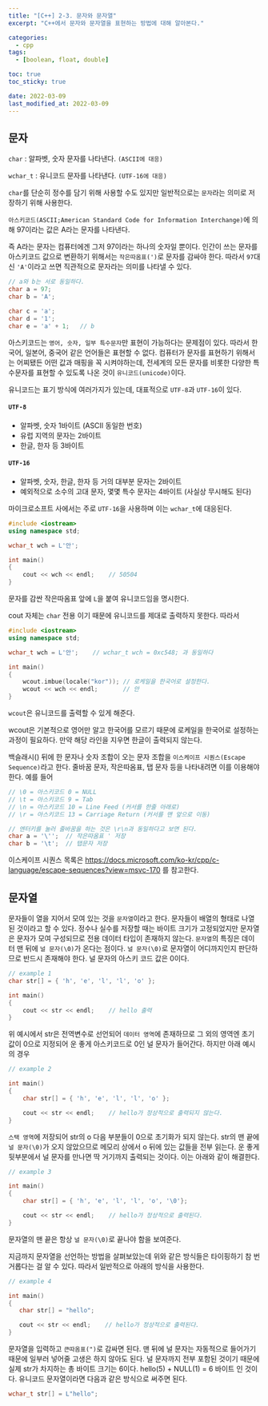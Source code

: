 ```yaml
---
title: "[C++] 2-3. 문자와 문자열"
excerpt: "C++에서 문자와 문자열을 표현하는 방법에 대해 알아본다."

categories:
  - cpp
tags:
  - [boolean, float, double]

toc: true
toc_sticky: true

date: 2022-03-09
last_modified_at: 2022-03-09
---
```


## 문자
`char` : 알파벳, 숫자 문자를 나타낸다. `(ASCII에 대응)`

`wchar_t` : 유니코드 문자를 나타낸다. `(UTF-16에 대응)`


`char`를 단순히 정수를 담기 위해 사용할 수도 있지만 일반적으로는 `문자`라는 의미로 저장하기 위해 사용한다.

`아스키코드(ASCII;American Standard Code for Information Interchange)`에 의해 97이라는 값은 A라는 문자를 나타낸다.

즉 A라는 문자는 컴퓨터에겐 그저 97이라는 하나의 숫자일 뿐이다. 인간이 쓰는 문자를 아스키코드 값으로 변환하기 위해서는 `작은따옴표(')`로 문자를 감싸야 한다. 따라서 `97`대신 `'A'`이라고 쓰면 직관적으로 문자라는 의미를 나타낼 수 있다.

```cpp
// a와 b는 서로 동일하다.
char a = 97;
char b = 'A';

char c = 'a';
char d = '1';
char e = 'a' + 1;   // b
```

아스키코드는 `영어, 숫자, 일부 특수문자`만 표현이 가능하다는 문제점이 있다. 따라서 한국어, 일본어, 중국어 같은 언어들은 표현할 수 없다. 컴퓨터가 문자를 표현하기 위해서는 어찌됐든 어떤 값과 매핑을 꼭 시켜야하는데, 전세계의 모든 문자를 비롯한 다양한 특수문자를 표현할 수 있도록 나온 것이 `유니코드(unicode)`이다.

유니코드는 표기 방식에 여러가지가 있는데, 대표적으로 `UTF-8`과 `UTF-16`이 있다.

#### `UTF-8`
- 알파벳, 숫자 1바이트 (ASCII 동일한 번호)
- 유럽 지역의 문자는 2바이트
- 한글, 한자 등 3바이트

#### `UTF-16`
- 알파벳, 숫자, 한글, 한자 등 거의 대부분 문자는 2바이트
- 예외적으로 소수의 고대 문자, 몇몇 특수 문자는 4바이트 (사실상 무시해도 된다)

마이크로소프트 사에서는 주로 `UTF-16`을 사용하며 이는 `wchar_t`에 대응된다.

```cpp
#include <iostream>
using namespace std;

wchar_t wch = L'안';

int main()
{
    cout << wch << endl;    // 50504
}
```

문자를 감싼 작은따옴표 앞에 `L`을 붙여 유니코드임을 명시한다.

cout 자체는 `char` 전용 이기 때문에 유니코드를 제대로 출력하지 못한다. 따라서

```cpp
#include <iostream>
using namespace std;

wchar_t wch = L'안';    // wchar_t wch = 0xc548; 과 동일하다

int main()
{
    wcout.imbue(locale("kor")); // 로케일을 한국어로 설정한다.
    wcout << wch << endl;       // 안
}
```

`wcout`은 유니코드를 출력할 수 있게 해준다.

wcout은 기본적으로 영어만 알고 한국어를 모르기 때문에 로케일을 한국어로 설정하는 과정이 필요하다. 만약 해당 라인을 지우면 한글이 출력되지 않는다.

백슬래시(\) 뒤에 한 문자나 숫자 조합이 오는 문자 조합을 `이스케이프 시퀀스(Escape Sequence)`라고 한다. 줄바꿈 문자, 작은따옴표, 탭 문자 등을 나타내려면 이를 이용해야 한다. 예를 들어
```cpp
// \0 = 아스키코드 0 = NULL
// \t = 아스키코드 9 = Tab
// \n = 아스키코드 10 = Line Feed (커서를 한줄 아래로)
// \r = 아스키코드 13 = Carriage Return (커서를 맨 앞으로 이동)

// 엔터키를 눌러 줄바꿈을 하는 것은 \r\n과 동일하다고 보면 된다.
char a = '\'';  // 작은따옴표 ' 저장
char b = '\t';  // 탭문자 저장
```

이스케이프 시퀀스 목록은 https://docs.microsoft.com/ko-kr/cpp/c-language/escape-sequences?view=msvc-170 를 참고한다.


## 문자열
문자들이 열을 지어서 모여 있는 것을 `문자열`이라고 한다. 문자들이 배열의 형태로 나열된 것이라고 할 수 있다. 정수나 실수를 저장할 때는 바이트 크기가 고정되었지만 문자열은 문자가 모여 구성되므로 전용 데이터 타입이 존재하지 않는다. `문자열`의 특징은 데이터 맨 뒤에 `널 문자(\0)`가 온다는 점이다. `널 문자(\0)`로 문자열이 어디까지인지 판단하므로 반드시 존재해야 한다. 널 문자의 아스키 코드 값은 0이다.

```cpp
// example 1
char str[] = { 'h', 'e', 'l', 'l', 'o' };

int main()
{
    cout << str << endl;    // hello 출력
}
```

위 예시에서 str은 전역변수로 선언되어 `데이터 영역`에 존재하므로 그 외의 영역엔 초기값이 0으로 지정되어 운 좋게 아스키코드로 0인 널 문자가 들어간다. 하지만 아래 예시의 경우

```cpp
// example 2

int main()
{
    char str[] = { 'h', 'e', 'l', 'l', 'o' };

    cout << str << endl;    // hello가 정상적으로 출력되지 않는다.
}
```

`스택 영역`에 저장되어 str의 o 다음 부분들이 0으로 초기화가 되지 않는다.
str의 맨 끝에 `널 문자(\0)`가 오지 않았으므로 메모리 상에서 o 뒤에 있는 값들을 전부 읽는다. 운 좋게 뒷부분에서 널 문자를 만나면 딱 거기까지 출력되는 것이다. 이는 아래와 같이 해결한다.

```cpp
// example 3

int main()
{
    char str[] = { 'h', 'e', 'l', 'l', 'o', '\0'};

    cout << str << endl;    // hello가 정상적으로 출력된다.
}
```

문자열의 맨 끝은 항상 `널 문자(\0)`로 끝나야 함을 보여준다.

지금까지 문자열을 선언하는 방법을 살펴보았는데 위와 같은 방식들은 타이핑하기 참 번거롭다는 걸 알 수 있다. 따라서 일반적으로 아래의 방식을 사용한다.
 ```cpp
// example 4

int main()
{
    char str[] = "hello";

    cout << str << endl;    // hello가 정상적으로 출력된다.
}
```

문자열을 입력하고 `큰따옴표(")`로 감싸면 된다. 맨 뒤에 널 문자는 자동적으로 들어가기 때문에 일부러 넣어줄 고생은 하지 않아도 된다. 널 문자까지 전부 포함된 것이기 때문에 실제 str가 차지하는 총 바이트 크기는 6이다. hello(5) + NULL(1) = 6 바이트 인 것이다. 유니코드 문자열이라면 다음과 같은 방식으로 써주면 된다.

```cpp
wchar_t str[] = L"hello";
```
